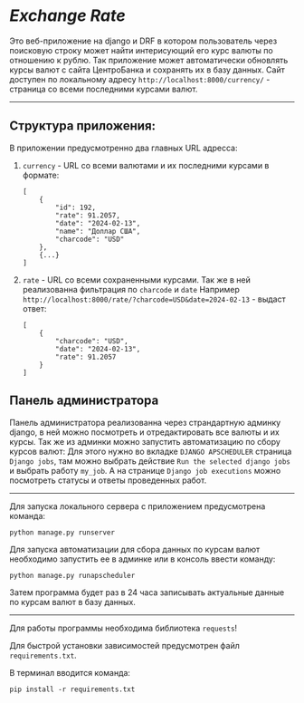 ***Exchange Rate***
===

Это веб-приложение на django и DRF в котором пользователь через поисковую строку может найти интерисующий его курс валюты по отношению к рублю.
Так приложение может автоматически обновлять курсы валют с сайта ЦентроБанка и сохранять их в базу данных.
Сайт доступен по локальному адресу `http://localhost:8000/currency/` - страница со всеми последними курсами валют.

---
**Структура приложения:**
-
В приложении предусмотренно два главных URL адресса: 

1. `currency` - URL со всеми валютами и их последними курсами в формате:
    ````
    [
        {
            "id": 192,
            "rate": 91.2057,
            "date": "2024-02-13",
            "name": "Доллар США",
            "charcode": "USD"
        },
        {...}
   ]
    ````

2. `rate` - URL cо всеми сохраненными курсами. Так же в ней реализованна фильтрация по `charcode` и `date`
Например `http://localhost:8000/rate/?charcode=USD&date=2024-02-13` - выдаст ответ:

    ````
    [
        {
            "charcode": "USD",
            "date": "2024-02-13",
            "rate": 91.2057
        }
    ]
    ````

**Панель администратора**
-
Панель администратора реализованна через страндартную админку django, в ней можно посмотреть и отредактировать все валюты и их курсы.
Так же из админки можно запустить автоматизацию по сбору курсов валют: 
Для этого нужно во вкладке `DJANGO APSCHEDULER` страница `Django jobs`, там можно выбрать действие `Run the selected django jobs` и выбрать работу `my_job`.
А на странице `Django job executions` можно посмотреть статусы и ответы проведенных работ.

---
Для запуска локального сервера с приложением предусмотрена команда:

````
python manage.py runserver
````

Для запуска автоматизации для сбора данных по курсам валют необходимо запустить ее в админке или в консоль ввести команду:

````
python manage.py runapscheduler
````


Затем программа будет раз в 24 часа записывать актуальные данные по курсам валют в базу данных.

---
Для работы программы необходима библиотека `requests`!


Для быстрой установки зависимостей предусмотрен файл `requirements.txt`.

В терминал вводится команда:

````
pip install -r requirements.txt
````
